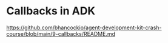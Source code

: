 # Callbacks in ADK

<https://github.com/bhancockio/agent-development-kit-crash-course/blob/main/9-callbacks/README.md>
